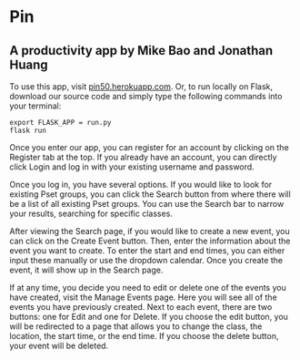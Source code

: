 # Pin
## A productivity app by Mike Bao and Jonathan Huang

To use this app, visit [pin50.herokuapp.com](pin50.herokuapp.com). Or, to run locally on Flask, download our source code and simply type the following commands into your terminal:
```
export FLASK_APP = run.py
flask run
```
Once you enter our app, you can register for an account by clicking on the Register tab at the top. If you already have an account, you can directly click Login and log in with your existing username and password.

Once you log in, you have several options. If you would like to look for existing Pset groups, you can click the Search button from where there will be a list of all existing Pset groups. You can use the Search bar to narrow your results, searching for specific classes.

After viewing the Search page, if you would like to create a new event, you can click on the Create Event button. Then, enter the information about the event you want to create. To enter the start and end times, you can either input these manually or use the dropdown calendar. Once you create the event, it will show up in the Search page.

If at any time, you decide you need to edit or delete one of the events you have created, visit the Manage Events page. Here you will see all of the events you have previously created. Next to each event, there are two buttons: one for Edit and one for Delete. If you choose the edit button, you will be redirected to a page that allows you to change the class, the location, the start time, or the end time. If you choose the delete button, your event will be deleted.
